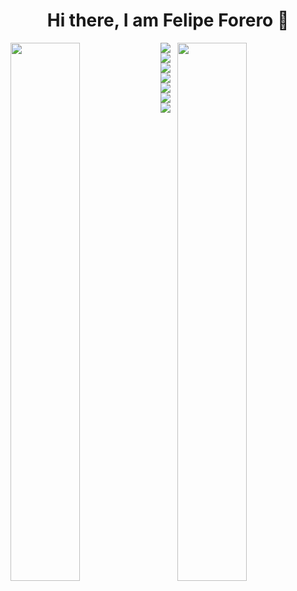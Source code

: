 <div align="center">
<h1 align="center"> Hi there, I am Felipe Forero 👋</h1>
</div>


<div style = "display: block" >
<img style="margin-bottom: 20px" src = "https://github-readme-stats.vercel.app/api?username=fore1806&theme=radical" align = "left" width = "47%"/> 
<img src = "https://github-readme-stats.vercel.app/api/top-langs/?username=fore1806&layout=compact" align = "right" width = "47%"/> 
</div>

<div>

<img src = "https://img.shields.io/badge/c++-%2300599C.svg?style=for-the-badge&logo=c%2B%2B&logoColor=white" /> 
<img src = "https://img.shields.io/badge/python-3670A0?style=for-the-badge&logo=python&logoColor=ffdd54" /> 
<img src = "https://img.shields.io/badge/java-%23ED8B00.svg?style=for-the-badge&logo=java&logoColor=white" /> 
<img src = "https://img.shields.io/badge/html5-%23E34F26.svg?style=for-the-badge&logo=html5&logoColor=white" /> 
<img src = "https://img.shields.io/badge/css3-%231572B6.svg?style=for-the-badge&logo=css3&logoColor=white" /> 
<img src = "https://img.shields.io/badge/c-%2300599C.svg?style=for-the-badge&logo=c&logoColor=white" />
<img src =  "https://img.shields.io/badge/p5.js-ED225D?style=for-the-badge&logo=p5.js&logoColor=FFFFFF" />


</div>

<!--
**fore1806/fore1806** is a ✨ _special_ ✨ repository because its `README.md` (this file) appears on your GitHub profile.

Here are some ideas to get you started:

- 🔭 I’m currently working on ...
- 🌱 I’m currently learning ...
- 👯 I’m looking to collaborate on ...
- 🤔 I’m looking for help with ...
- 💬 Ask me about ...
- 📫 How to reach me: ...
- 😄 Pronouns: ...
- ⚡ Fun fact: ...
-->
